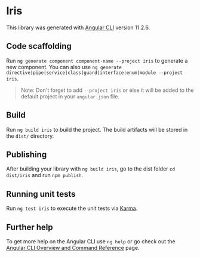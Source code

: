 # Iris

This library was generated with [Angular CLI](https://github.com/angular/angular-cli) version 11.2.6.

## Code scaffolding

Run `ng generate component component-name --project iris` to generate a new component. You can also use `ng generate directive|pipe|service|class|guard|interface|enum|module --project iris`.
> Note: Don't forget to add `--project iris` or else it will be added to the default project in your `angular.json` file. 

## Build

Run `ng build iris` to build the project. The build artifacts will be stored in the `dist/` directory.

## Publishing

After building your library with `ng build iris`, go to the dist folder `cd dist/iris` and run `npm publish`.

## Running unit tests

Run `ng test iris` to execute the unit tests via [Karma](https://karma-runner.github.io).

## Further help

To get more help on the Angular CLI use `ng help` or go check out the [Angular CLI Overview and Command Reference](https://angular.io/cli) page.
